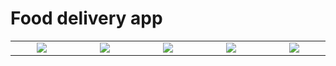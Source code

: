 # Food delivery app

<table>
  <tr align= "center">
    <td valign="top" width= "200"><img src="https://res.cloudinary.com/drewzxzgc/image/upload/v1609911989/jwwya6homcofpk2dwywd.png"/></td>
    <td valign="top" width= "200"><img src="https://res.cloudinary.com/drewzxzgc/image/upload/v1609911988/bhzgnamfqzsf00wma70w.png"/></td>
    <td valign="top" width= "200"><img src="https://res.cloudinary.com/drewzxzgc/image/upload/v1609911988/xxvsgzmq4plpmhfoftfo.png"/></td>
    <td valign="top" width= "200"><img src="https://res.cloudinary.com/drewzxzgc/image/upload/v1609911988/upelzssbojtohhpscnjb.png"/></td>
    <td valign="top" width= "200"><img src="https://res.cloudinary.com/drewzxzgc/image/upload/v1609911988/niy7liakaexvw2y1fya2.png"/></td>
  </tr>
</table>
